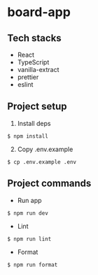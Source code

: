 # board-app

## Tech stacks

- React
- TypeScript
- vanilla-extract
- prettier
- eslint

## Project setup

1. Install deps

```
$ npm install
```

2. Copy .env.example

```
$ cp .env.example .env
```

## Project commands

- Run app

```
$ npm run dev
```

- Lint

```
$ npm run lint
```

- Format

```
$ npm run format
```
